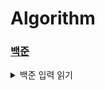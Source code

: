 # Algorithm

### [백준](https://www.acmicpc.net)

<details>
  <summary>백준 입력 읽기</summary>
  
```js
const fs = require('fs');
const input = fs.readFileSync('/dev/stdin').toString().trim();
```

</details>
